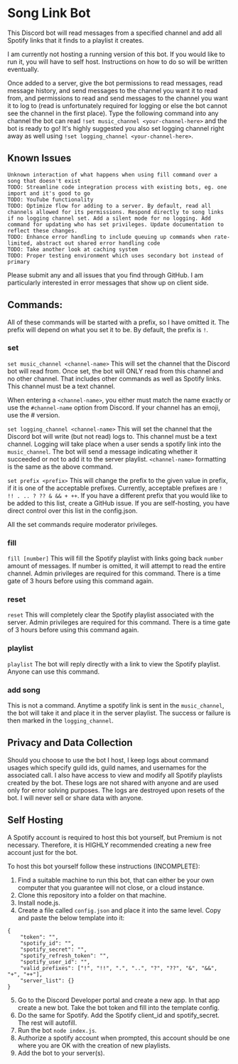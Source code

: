 # Song Link Bot
This Discord bot will read messages from a specified channel and add all Spotify links that it finds to a playlist it creates.

I am currently not hosting a running version of this bot. If you would like to run it, you will have to self host. Instructions on how to do so will be written eventually.

Once added to a server, give the bot permissions to read messages, read message history, and send messages to the channel you want it to read from, and permissions to read and send messages to the channel you want it to log to (read is unfortunately required for logging or else the bot cannot see the channel in the first place).
Type the following command into any channel the bot can read ``!set music_channel <your-channel-here>`` and the bot is ready to go! It's highly suggested you also set logging channel right away as well
using ``!set logging_channel <your-channel-here>``.

## Known Issues
```
Unknown interaction of what happens when using fill command over a song that doesn't exist
TODO: Streamline code integration process with existing bots, eg. one import and it's good to go
TODO: YouTube functionality
TODO: Optimize flow for adding to a server. By default, read all channels allowed for its permissions. Respond directly to song links if no logging channel set. Add a silent mode for no logging. Add command for updating who has set privileges. Update documentation to reflect these changes.
TODO: Enhance error handling to include queuing up commands when rate-limited, abstract out shared error handling code
TODO: Take another look at caching system
TODO: Proper testing environment which uses secondary bot instead of primary 
```

Please submit any and all issues that you find through GitHub. I am particularly interested in error messages that show up on client side.

## Commands:
All of these commands will be started with a prefix, so I have omitted it. The prefix will depend on what you set it to be. By default, the prefix is ``!``.

### set
``set music_channel <channel-name>``
This will set the channel that the Discord bot will read from. Once set, the bot will ONLY read from this channel and no other channel. That includes other commands as well as Spotify links. This channel must be a text channel.

When entering a ``<channel-name>``, you either must match the name exactly or use the ``#channel-name`` option from Discord. If your channel has an emoji, use the # version.


``set logging_channel <channel-name>``
This will set the channel that the Discord bot will write (but not read) logs to. This channel must be a text channel. Logging will take place when a user sends a spotify link into the ``music_channel``. The bot will send a message indicating whether it succeeded or not to add it to the server playlist. ``<channel-name>`` formatting is the same as the above command.

``set prefix <prefix>``
This will change the prefix to the given value in prefix, if it is one of the acceptable prefixes. Currently, acceptable prefixes are ``! !! . .. ? ?? & && + ++``. If you have a different prefix that you would like to be added to this list, create a GitHub issue.
If you are self-hosting, you have direct control over this list in the config.json.

All the set commands require moderator privileges.

### fill
``fill [number]``
This will fill the Spotify playlist with links going back ``number`` amount of messages. If number is omitted, it will attempt to read the entire channel.
Admin privileges are required for this command. There is a time gate of 3 hours before using this command again.

### reset
``reset``
This will completely clear the Spotify playlist associated with the server. Admin privileges are required for this command. There is a time gate of 3 hours before using this command again.

### playlist
``playlist``
The bot will reply directly with a link to view the Spotify playlist. Anyone can use this command.

### add song
This is not a command. Anytime a spotify link is sent in the ``music_channel``, the bot will take it and place it in the server playlist. The success or failure is then marked in the ``logging_channel``.

## Privacy and Data Collection
Should you choose to use the bot I host, I keep logs about command usages which specify guild ids, guild names, and usernames for the associated call. I also have access to view and modify all Spotify playlists created by the bot.
These logs are not shared with anyone and are used only for error solving purposes. The logs are destroyed upon resets of the bot. I will never sell or share data with anyone.

## Self Hosting
A Spotify account is required to host this bot yourself, but Premium is not necessary. Therefore, it is HIGHLY recommended creating a new free account just for the bot.

To host this bot yourself follow these instructions (INCOMPLETE):
1) Find a suitable machine to run this bot, that can either be your own computer that you guarantee will not close, or a cloud instance.
2) Clone this repository into a folder on that machine.
3) Install node.js.
4) Create a file called ``config.json`` and place it into the same level. Copy and paste the below template into it:
```
{
    "token": "",
    "spotify_id": "",
    "spotify_secret": "",
    "spotify_refresh_token": "",
    "spotify_user_id": "",
    "valid_prefixes": ["!", "!!", ".", "..", "?", "??", "&", "&&", "+", "++"],
    "server_list": {}
}
```
5) Go to the Discord Developer portal and create a new app. In that app create a new bot. Take the bot token and fill into the template config.
6) Do the same for Spotify. Add the Spotify client_id and spotify_secret. The rest will autofill.
7) Run the bot ``node index.js``.
8) Authorize a spotify account when prompted, this account should be one where you are OK with the creation of new playlists.
9) Add the bot to your server(s). 

